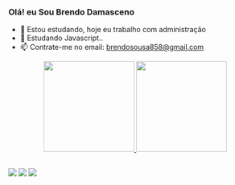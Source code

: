 ### Olá! eu Sou Brendo Damasceno


- 🔭 Estou estudando, hoje eu trabalho com administração 
- 🌱 Estudando Javascript..
- 📫 Contrate-me no email: brendosousa858@gmail.com

<div align="center">
  <a href="https://github.com/BrendoDamasceno">
  <img height="180em" src="https://github-readme-stats.vercel.app/api?username=BrendoDamasceno&show_icons=true&theme=dark&include_all_commits=true&count_private=true"/>
  <img height="180em" src="https://github-readme-stats.vercel.app/api/top-langs/?username=BrendoDamasceno&layout=compact&langs_count=7&theme=dark"/>
</div>
  
  ##
  
  <div> 

  <a href="https://www.instagram.com/huehuelison/" target="_blank"><img src="https://img.shields.io/badge/Instagram-E4405F?style=for-the-badge&logo=instagram&logoColor=white" target="_blank"></a>
  <a href = "mailto:brendosousa858@gmail.com"><img src="https://img.shields.io/badge/Gmail-D14836?style=for-the-badge&logo=gmail&logoColor=white" target="_blank"></a>
  <a href="https://www.linkedin.com/in/brendo-sousa-0553a6228/" target="_blank"><img src="https://img.shields.io/badge/-LinkedIn-%230077B5?style=for-the-badge&logo=linkedin&logoColor=white" target="_blank"></a> 
 
 
 
</div>
  
  



